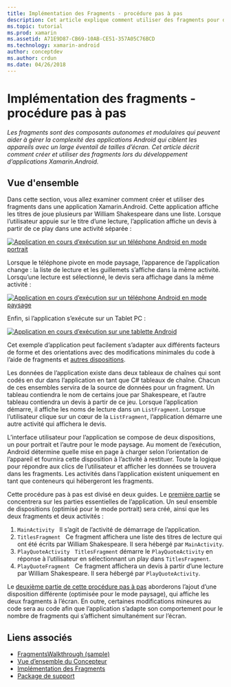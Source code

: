 ```yaml
---
title: Implémentation des Fragments - procédure pas à pas
description: Cet article explique comment utiliser des fragments pour développer des applications Xamarin.Android.
ms.topic: tutorial
ms.prod: xamarin
ms.assetid: A71E9D87-CB69-10AB-CE51-357A05C76BCD
ms.technology: xamarin-android
author: conceptdev
ms.author: crdun
ms.date: 04/26/2018
---
```


# <a name="implementing-fragments---walkthrough"></a>Implémentation des fragments - procédure pas à pas

_Les fragments sont des composants autonomes et modulaires qui peuvent aider à gérer la complexité des applications Android qui ciblent les appareils avec un large éventail de tailles d’écran. Cet article décrit comment créer et utiliser des fragments lors du développement d’applications Xamarin.Android._

## <a name="overview"></a>Vue d'ensemble

Dans cette section, vous allez examiner comment créer et utiliser des fragments dans une application Xamarin.Android. Cette application affiche les titres de joue plusieurs par William Shakespeare dans une liste. Lorsque l’utilisateur appuie sur le titre d’une lecture, l’application affiche un devis à partir de ce play dans une activité séparée :

[![Application en cours d’exécution sur un téléphone Android en mode portrait](./images/intro-screenshot-phone-sml.png)](./images/intro-screenshot-phone.png#lightbox)

Lorsque le téléphone pivote en mode paysage, l’apparence de l’application change : la liste de lecture et les guillemets s’affiche dans la même activité. Lorsqu’une lecture est sélectionné, le devis sera affichage dans la même activité :

[![Application en cours d’exécution sur un téléphone Android en mode paysage](./images/intro-screenshot-phone-land-sml.png)](./images/intro-screenshot-phone-land.png#lightbox)

Enfin, si l’application s’exécute sur un Tablet PC :

[![Application en cours d’exécution sur une tablette Android](./images/intro-screenshot-tablet-sml.png)](./images/intro-screenshot-tablet.png#lightbox)

Cet exemple d’application peut facilement s’adapter aux différents facteurs de forme et des orientations avec des modifications minimales du code à l’aide de fragments et [autres dispositions](/xamarin/android/app-fundamentals/resources-in-android/alternate-resources).

Les données de l’application existe dans deux tableaux de chaînes qui sont codés en dur dans l’application en tant que C# tableaux de chaîne. Chacun de ces ensembles servira de la source de données pour un fragment.  Un tableau contiendra le nom de certains joue par Shakespeare, et l’autre tableau contiendra un devis à partir de ce jeu. Lorsque l’application démarre, il affiche les noms de lecture dans un `ListFragment`. Lorsque l’utilisateur clique sur un cœur de la `ListFragment`, l’application démarre une autre activité qui affichera le devis.

L’interface utilisateur pour l’application se compose de deux dispositions, un pour portrait et l’autre pour le mode paysage. Au moment de l’exécution, Android détermine quelle mise en page à charger selon l’orientation de l’appareil et fournira cette disposition à l’activité à restituer. Toute la logique pour répondre aux clics de l’utilisateur et afficher les données se trouvera dans les fragments. Les activités dans l’application existent uniquement en tant que conteneurs qui hébergeront les fragments.

Cette procédure pas à pas est divisé en deux guides. Le [première partie](./walkthrough.md) se concentrera sur les parties essentielles de l’application. Un seul ensemble de dispositions (optimisé pour le mode portrait) sera créé, ainsi que les deux fragments et deux activités :

1. `MainActivity` &nbsp; Il s’agit de l’activité de démarrage de l’application.
1. `TitlesFragment` &nbsp; Ce fragment affichera une liste des titres de lecture qui ont été écrits par William Shakespeare. Il sera hébergé par `MainActivity`.
1. `PlayQuoteActivity` &nbsp; `TitlesFragment` démarre le `PlayQuoteActivity` en réponse à l’utilisateur en sélectionnant un play dans `TitlesFragment`.
1. `PlayQuoteFragment` &nbsp; Ce fragment affichera un devis à partir d’une lecture par William Shakespeare. Il sera hébergé par `PlayQuoteActivity`.

Le [deuxième partie de cette procédure pas à pas](./walkthrough-landscape.md) aborderons l’ajout d’une disposition différente (optimisée pour le mode paysage), qui affiche les deux fragments à l’écran. En outre, certaines modifications mineures au code sera au code afin que l’application s’adapte son comportement pour le nombre de fragments qui s’affichent simultanément sur l’écran.

## <a name="related-links"></a>Liens associés

- [FragmentsWalkthrough (sample)](https://developer.xamarin.com/samples/monodroid/FragmentsWalkthrough/)
- [Vue d’ensemble du Concepteur](~/android/user-interface/android-designer/index.md)
- [Implémentation des Fragments](https://developer.android.com/guide/topics/fundamentals/fragments.html)
- [Package de support](https://developer.android.com/sdk/compatibility-library.html)
